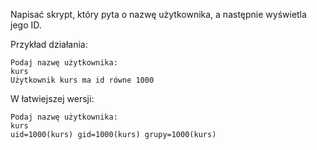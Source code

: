 Napisać skrypt, który pyta o nazwę użytkownika, a następnie wyświetla jego ID.

Przykład działania:

```
Podaj nazwę użytkownika:
kurs
Użytkownik kurs ma id równe 1000
```

W łatwiejszej wersji:
```
Podaj nazwę użytkownika:
kurs
uid=1000(kurs) gid=1000(kurs) grupy=1000(kurs)
```
